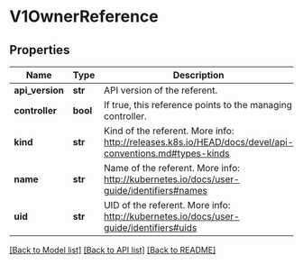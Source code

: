 # V1OwnerReference

## Properties
Name | Type | Description | Notes
------------ | ------------- | ------------- | -------------
**api_version** | **str** | API version of the referent. | 
**controller** | **bool** | If true, this reference points to the managing controller. | [optional] 
**kind** | **str** | Kind of the referent. More info: http://releases.k8s.io/HEAD/docs/devel/api-conventions.md#types-kinds | 
**name** | **str** | Name of the referent. More info: http://kubernetes.io/docs/user-guide/identifiers#names | 
**uid** | **str** | UID of the referent. More info: http://kubernetes.io/docs/user-guide/identifiers#uids | 

[[Back to Model list]](../README.md#documentation-for-models) [[Back to API list]](../README.md#documentation-for-api-endpoints) [[Back to README]](../README.md)


